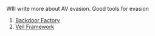 WIll write more about AV evasion. Good tools for evasion


1. [Backdoor Factory](https://github.com/secretsquirrel/the-backdoor-factory)
2. [Veil Framework](https://github.com/Veil-Framework)
